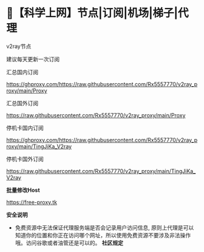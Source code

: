 # 🚀【科学上网】节点|订阅|机场|梯子|代理
v2ray节点

建议每天更新一次订阅


汇总国内订阅

https://ghproxy.com/https://raw.githubusercontent.com/Rx5557770/v2ray_proxy/main/Proxy


汇总国外订阅 

https://raw.githubusercontent.com/Rx5557770/v2ray_proxy/main/Proxy 


 停机卡国内订阅 

https://ghproxy.com/https://raw.githubusercontent.com/Rx5557770/v2ray_proxy/main/TingJiKa_V2ray


停机卡国外订阅

https://raw.githubusercontent.com/Rx5557770/v2ray_proxy/main/TingJiKa_V2ray

**批量修改Host**

https://free-proxy.tk

**安全说明**
- 免费资源中无法保证代理服务端是否会记录用户访问信息, 原则上代理是可以知道你的位置和你正在访问哪个网址，所以使用免费资源不要涉及非法操作哦。访问谷歌或者油管还是可以的。
**社区规定**
[^1]: 请自觉遵守中华人民共和国法律，本项目限制政治内容的讨论，禁止发布违规信息。若发现此类讨论逐渐偏离主题并导向纯政治内容，管理员会先予以警告，屡劝不听则开始处罚。
[^2]: 禁止发布针对民族、宗教、性别、地域等歧视他人身份的仇恨言论，禁止人身攻击、侮辱谩骂、公开他人隐私信息等网络暴力行为，禁止恶意钓鱼、制造谣言等引战内容。
[^3]: 请勿在本项目发布色情淫秽、暴力血腥等令人不适的内容，如有必要发布此类内容请进行相应的打码。严禁发布儿童色情、虐待儿童等违反中华人民共和国法律及Github社区指导方针的内容。
[^4]: 包容开放，互相尊重。发帖时要正确使用标题，避免出现低质量的内容。不得使用引战词汇，不得过于水帖，禁止推广行为和商业内容。大家可以分享自己的表情包、玩梗以及其他趣事，但请勿过度。
[^5]: 转载内容建议注明来源。不允许发布不当来源以及侵犯版权的内容，不要以煽动性为目的恶意转载内容。避免发布近期有其他用户提到过的重复话题，建议发帖前先用谷歌搜索相关帖子。
